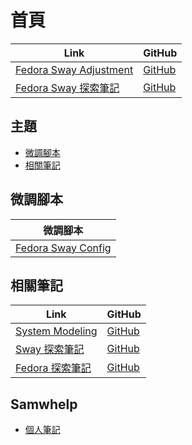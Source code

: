

# 首頁

| Link | GitHub |
| ---- | ------ |
| [Fedora Sway Adjustment](https://samwhelp.github.io/fedora-sway-adjustment/) | [GitHub](https://github.com/samwhelp/fedora-sway-adjustment) |
| [Fedora Sway 探索筆記](https://samwhelp.github.io/note-about-fedora-sway/) | [GitHub](https://github.com/samwhelp/note-about-fedora-sway) |




## 主題

* [微調腳本](#微調腳本)
* [相關筆記](#相關筆記)




## 微調腳本

| 微調腳本 |
| -------- |
| [Fedora Sway Config](https://github.com/samwhelp/fedora-sway-adjustment/tree/main/prototype/main/sway-config/Main) |




## 相關筆記

| Link | GitHub |
| ---- | ------ |
| [System Modeling](https://samwhelp.github.io/system-modeling/) | [GitHub](https://github.com/samwhelp/system-modeling) |
| [Sway 探索筆記](https://samwhelp.github.io/note-about-swaywm/) | [GitHub](https://github.com/samwhelp/note-about-swaywm) |
| [Fedora 探索筆記](https://samwhelp.github.io/note-about-fedora/) | [GitHub](https://github.com/samwhelp/note-about-fedora) |




## Samwhelp

* [個人筆記](https://samwhelp.github.io/book/)
